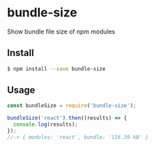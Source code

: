 # bundle-size

Show bundle file size of npm modules

## Install

```sh
$ npm install --save bundle-size
```

## Usage

```js
const bundleSize = require('bundle-size');

bundleSize('react').then((results) => {
  console.log(results);
});
//-> { modules: 'react', bundle: '116.39 kB' }
```
